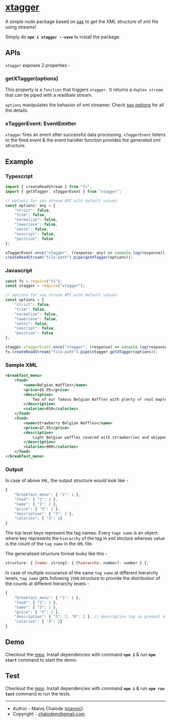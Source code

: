 # [xtagger](https://www.npmjs.com/package/xtagger)

A simple node package based on [sax](https://www.npmjs.com/package/sax) to get the XML structure of xml file using streams!

Simply do **`npm i xtagger --save`** to install the package.

## APIs

`xtagger` exposes 2 properties -

### **getXTagger(options)**

This property is a `function` that triggers `xtagger.` It returns a `duplex stream` that can be piped with a readbale stream.

`options` manipulates the behavior of xml streamer. Check [sax options](https://www.npmjs.com/package/sax#arguments) for all the details.

### xTaggerEvent: EventEmitter

`xtagger` fires an event after successful data processing. `xTaggerEvent` listens to the fired event & the event handler function provides the generated xml structure.

## Example

### Typescript

```javascript
import { createReadStream } from "fs";
import { getXTagger, xTaggerEvent } from "xtagger";

// options for sax stream API with default values
const options: any = {
    "strict": false,
    "trim": false,
    "normalize": false,
    "lowercase": false,
    "xmlns": false,
    "noscript": false,
    "position": false
};

xTaggerEvent.once("xtagger", (response: any) => console.log(response));
createReadStream("file-path").pipe(getXTagger(options));
```

### Javascript

```javascript
const fs = require("fs");
const xtagger = require("xtagger");

// options for sax stream API with default values
const options = {
    "strict": false,
    "trim": false,
    "normalize": false,
    "lowercase": false,
    "xmlns": false,
    "noscript": false,
    "position": false
};

xtagger.xTaggerEvent.once("xtagger", (response) => console.log(response));
fs.createReadStream("file-path").pipe(xtagger.getXTagger(options));
```

### Sample XML

```xml
<breakfast_menu>
    <food>
        <name>Belgian Waffles</name>
        <price>$5.95</price>
        <description>
            Two of our famous Belgian Waffles with plenty of real maple syrup
        </description>
        <calories>650</calories>
    </food>
    <food>
        <name>Strawberry Belgian Waffles</name>
        <price>$7.95</price>
        <description>
            Light Belgian waffles covered with strawberries and whipped cream
        </description>
        <calories>900</calories>
    </food>
</breakfast_menu>
```

### Output

In case of above `XML`, the output structure would look like -

```javascript
{
    "breakfast_menu": { "1": 1 },
    "food": { "2": 2 },
    "name": { "3": 2 },
    "price": { "3": 2 },
    "description": { "3": 2 },
    "calories": { "3": 2}
}
```

The top level keys represent the tag names. Every `tage name` is an object where key represents the `hierarchy` of the tag in xml strcture whereas value is the count of the `tag name` in the `XML` file.

The generalised structure format looks like this -

```javascript
structure: { [name: string]: { [hierarchy: number]: number } };
```

In case of multiple occurance of the same `tag name` at different hierarchy levels, `tag name` gets following `JSON` structure to provide the distribution of the counts at different hierarchy levels -

```javascript
{
    "breakfast_menu": { "1": 1 },
    "food": { "2": 2 },
    "name": { "3": 2 },
    "price": { "3": 2 },
    "description": { "3": 2, "4": 2 }, // description tag is present at level 3 & 4
    "calories": { "3": 2}
}
```

## Demo

Checkout the [repo](https://github.com/manojc/xtagger). Install dependencies with command **`npm i`** & run **`npm start`** command to start the demo.

## Test

Checkout the [repo](https://github.com/manojc/xtagger). Install dependencies with command **`npm i`** & run **`npm run test`** command to run the tests.

---

- Author - Manoj Chalode ([manojc](https://github.com/manojc))
- Copyright - chalodem@gmail.com

